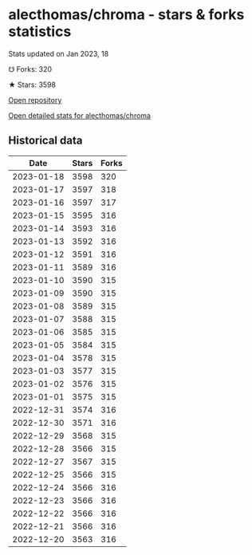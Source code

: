 # alecthomas/chroma - stars & forks statistics

Stats updated on Jan 2023, 18

☋ Forks: 320

★ Stars: 3598

[Open repository](https://github.com/alecthomas/chroma)

[Open detailed stats for alecthomas/chroma](https://reviewgithub.com/rep/alecthomas/chroma)

## Historical data
| Date | Stars | Forks |
|------|-------|-------|
| 2023-01-18 | 3598 | 320 | 
| 2023-01-17 | 3597 | 318 | 
| 2023-01-16 | 3597 | 317 | 
| 2023-01-15 | 3595 | 316 | 
| 2023-01-14 | 3593 | 316 | 
| 2023-01-13 | 3592 | 316 | 
| 2023-01-12 | 3591 | 316 | 
| 2023-01-11 | 3589 | 316 | 
| 2023-01-10 | 3590 | 315 | 
| 2023-01-09 | 3590 | 315 | 
| 2023-01-08 | 3589 | 315 | 
| 2023-01-07 | 3588 | 315 | 
| 2023-01-06 | 3585 | 315 | 
| 2023-01-05 | 3584 | 315 | 
| 2023-01-04 | 3578 | 315 | 
| 2023-01-03 | 3577 | 315 | 
| 2023-01-02 | 3576 | 315 | 
| 2023-01-01 | 3575 | 315 | 
| 2022-12-31 | 3574 | 316 | 
| 2022-12-30 | 3571 | 316 | 
| 2022-12-29 | 3568 | 315 | 
| 2022-12-28 | 3566 | 315 | 
| 2022-12-27 | 3567 | 315 | 
| 2022-12-25 | 3566 | 315 | 
| 2022-12-24 | 3566 | 316 | 
| 2022-12-23 | 3566 | 316 | 
| 2022-12-22 | 3566 | 316 | 
| 2022-12-21 | 3566 | 316 | 
| 2022-12-20 | 3563 | 316 | 


